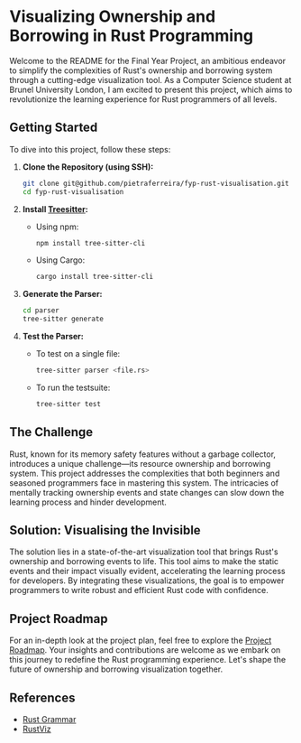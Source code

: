 # Visualizing Ownership and Borrowing in Rust Programming

Welcome to the README for the Final Year Project, an ambitious endeavor to simplify the complexities of Rust's ownership and borrowing system through a cutting-edge visualization tool. As a Computer Science student at Brunel University London, I am excited to present this project, which aims to revolutionize the learning experience for Rust programmers of all levels.

## Getting Started

To dive into this project, follow these steps:

1. **Clone the Repository (using SSH):**
   ```bash
   git clone git@github.com/pietraferreira/fyp-rust-visualisation.git
   cd fyp-rust-visualisation
   ```

2. **Install [Treesitter](https://tree-sitter.github.io/tree-sitter/):**
   - Using npm:
     ```bash
     npm install tree-sitter-cli
     ```

   - Using Cargo:
     ```bash
     cargo install tree-sitter-cli
     ```

3. **Generate the Parser:**
   ```bash
   cd parser
   tree-sitter generate
   ```

4. **Test the Parser:**
   - To test on a single file:
     ```bash
     tree-sitter parser <file.rs>
     ```

   - To run the testsuite:
     ```bash
     tree-sitter test
     ```

## The Challenge

Rust, known for its memory safety features without a garbage collector, introduces a unique challenge—its resource ownership and borrowing system. This project addresses the complexities that both beginners and seasoned programmers face in mastering this system. The intricacies of mentally tracking ownership events and state changes can slow down the learning process and hinder development.

## Solution: Visualising the Invisible

The solution lies in a state-of-the-art visualization tool that brings Rust's ownership and borrowing events to life. This tool aims to make the static events and their impact visually evident, accelerating the learning process for developers. By integrating these visualizations, the goal is to empower programmers to write robust and efficient Rust code with confidence.

## Project Roadmap

For an in-depth look at the project plan, feel free to explore the [Project Roadmap](https://docs.google.com/spreadsheets/d/10SFPy4_YJXTUK5VGSEEqxCskvfLIiwmAy_rdeEKeXRM/edit#gid=0). Your insights and contributions are welcome as we embark on this journey to redefine the Rust programming experience. Let's shape the future of ownership and borrowing visualization together.

## References

- [Rust Grammar](https://doc.rust-lang.org/reference/introduction.html)
- [RustViz](https://github.com/rustviz/rustviz)
